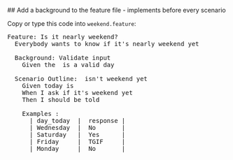 ## Add a background to the feature file - implements before every scenario

Copy or type this code into `weekend.feature`:

<pre class="file" data-filename="weekend.feature" data-target="replace">
Feature: Is it nearly weekend?
  Everybody wants to know if it's nearly weekend yet

  Background: Validate input
    Given the <day_today> is a valid day

  Scenario Outline: <day_today> isn't weekend yet
    Given today is <day_today>
    When I ask if it's weekend yet
    Then I should be told <response>

    Examples :
      | day_today  |  response |
      | Wednesday  |  No       |
      | Saturday   |  Yes      |
      | Friday     |  TGIF     |
      | Monday     |  No       |

</pre>
